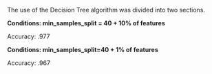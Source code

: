 The use of the Decision Tree algorithm was divided into two sections.

**Conditions: min_samples_split = 40 + 10% of features**

Accuracy: .977

**Conditions: min_samples_split=40 + 1% of features**

Accuracy: .967
